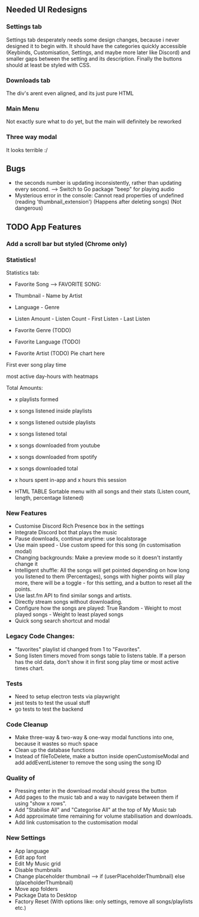 ## Needed UI Redesigns
### Settings tab
Settings tab desperately needs some design changes, because i never designed it to begin with. It should have the categories quickly accessible (Keybinds, Customisation, Settings, and maybe more later like Discord) and smaller gaps between the setting and its description. Finally the buttons should at least be styled with CSS.

### Downloads tab
The div's arent even aligned, and its just pure HTML

### Main Menu
Not exactly sure what to do yet, but the main will definitely be reworked

### Three way modal
It looks terrible :/

## Bugs
- the seconds number is updating inconsistently, rather than updating every second. --> Switch to Go package "beep" for playing audio
- Mysterious error in the console: Cannot read properties of undefined (reading 'thumbnail_extension') (Happens after deleting songs) (Not dangerous)

## TODO App Features

### Add a scroll bar but styled (Chrome only)

### Statistics!
Statistics tab:
- Favorite Song --> FAVORITE SONG:
- Thumbnail - Name by Artist
- Language - Genre
- Listen Amount - Listen Count - First Listen - Last Listen

- Favorite Genre (TODO)
- Favorite Language (TODO)
- Favorite Artist (TODO)
Pie chart here

First ever song play time

most active day-hours with heatmaps

Total Amounts:
- x playlists formed
- x songs listened inside playlists
- x songs listened outside playlists
- x songs listened total
- x songs downloaded from youtube
- x songs downloaded from spotify
- x songs downloaded total
- x hours spent in-app and x hours this session

- HTML TABLE Sortable menu with all songs and their stats (Listen count, length, percentage listened)

### New Features
- Customise Discord Rich Presence box in the settings
- Integrate Discord bot that plays the music
- Pause downloads, continue anytime: use localstorage
- Use main speed - Use custom speed for this song (in customisation modal)
- Changing backgrounds: Make a preview mode so it doesn't instantly change it
- Intelligent shuffle: All the songs will get pointed depending on how long you listened to them (Percentages), songs with higher points will play more, there will be a toggle - for this setting, and a button to reset all the points.
- Use last.fm API to find similar songs and artists. 
- Directly stream songs without downloading.
- Configure how the songs are played: True Random - Weight to most played songs - Weight to least played songs
- Quick song search shortcut and modal

### Legacy Code Changes:
- "favorites" playlist id changed from 1 to "Favorites".
- Song listen timers moved from songs table to listens table. If a person has the old data, don't show it in first song play time or most active times chart.

### Tests
- Need to setup electron tests via playwright
- jest tests to test the usual stuff
- go tests to test the backend

### Code Cleanup
- Make three-way & two-way & one-way modal functions into one, because it wastes so much space
- Clean up the database functions
- Instead of fileToDelete, make a button inside openCustomiseModal and add addEventListener to remove the song using the song ID

### Quality of 
- Pressing enter in the download modal should press the button
- Add pages to the music tab and a way to navigate between them if using "show x rows".
- Add "Stabilise All" and "Categorise All" at the top of My Music tab
- Add approximate time remaining for volume stabilisation and downloads.
- Add link customisation to the customisation modal

### New Settings

- App language
- Edit app font
- Edit My Music grid
- Disable thumbnails
- Change placeholder thumbnail --> if (userPlaceholderThumbnail) else (placeholderThumbnail)
- Move app folders
- Package Data to Desktop
- Factory Reset (With options like: only settings, remove all songs/playlists etc.)